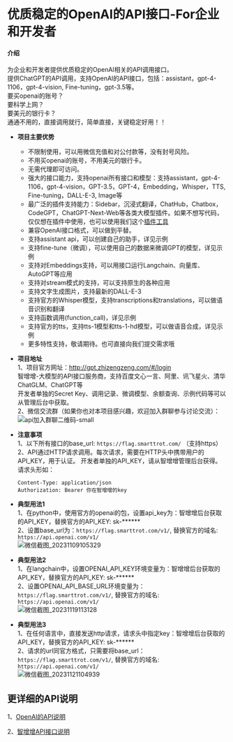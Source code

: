# 优质稳定的OpenAI的API接口-For企业和开发者

#### 介绍
为企业和开发者提供优质稳定的OpenAI相关的API调用接口。          
提供ChatGPT的API调用，支持OpenAI的API接口，包括：assistant，gpt-4-1106，gpt-4-vision, Fine-tuning，gpt-3.5等。               
要买openai的账号？   
要科学上网？  
要美元的银行卡？  
通通不用的，直接调用就行，简单直接，关键稳定好用！！          

- **项目主要优势**  
  * 不限制使用，可以用微信充值和对公付款等，没有封号风险。
  * 不用买openai的账号，不用美元的银行卡。 
  * 无需代理即可访问。  
  * 强大的接口能力，支持openai所有接口和模型：支持assistant，gpt-4-1106，gpt-4-vision，GPT-3.5，GPT-4，Embedding，Whisper，TTS, Fine-tuning，DALL-E-3, Image等    
  * 最广泛的插件支持能力：Sidebar，沉浸式翻译，ChatHub，Chatbox，CodeGPT，ChatGPT-Next-Web等各类大模型插件。如果不想写代码，仅仅想在插件中使用，也可以使用我们这个[插件工具](https://github.com/xing61/chatgpt-plugin-key)      
  * 兼容OpenAI接口格式，可以做到平替。
  * 支持assistant api，可以创建自己的助手，详见示例
  * 支持fine-tune（微调），可以使用自己的数据来微调GPT的模型，详见示例
  * 支持对Embeddings支持，可以用接口运行Langchain、向量库、AutoGPT等应用  
  * 支持对stream模式的支持，可以支持原生的各种应用   
  * 支持文字生成图片，支持最新的DALL-E-3   
  * 支持官方的Whisper模型，支持transcriptions和translations，可以做语音识别和翻译   
  * 支持函数调用(function_call)，详见示例
  * 支持官方的tts，支持tts-1模型和tts-1-hd模型，可以做语音合成，详见示例 
  * 更多特性支持，敬请期待。也可直接向我们提交需求哦  

- **项目地址**   
1、项目官方网址：http://gpt.zhizengzeng.com/#/login   
   智增增-大模型的API接口服务商，支持百度文心一言、阿里、讯飞星火、清华ChatGLM、ChatGPT等   
   开发者单独的Secret Key、调用记录、微调模型、余额查询、示例代码等可以从管理后台中获取。        
2、微信交流群（如果你也对本项目感兴趣，欢迎加入群聊参与讨论交流）：    
![api加入群聊二维码-small](https://github.com/xing61/xiaoyi-robot/assets/38256442/7ecffe76-c686-4a7e-b43e-dd1628deda5a)

 
- **注意事项**   
1、以下所有接口的base_url: `https://flag.smarttrot.com/` （支持https）<br>
2、API通过HTTP请求调用。每次请求，需要在HTTP头中携带用户的API_KEY，用于认证。 开发者单独的API_KEY，请从智增增管理后台获得。 
   请求头形如：  
   ```
   Content-Type: application/json
   Authorization: Bearer 你在智增增的key
   ```
- **典型用法1**    
1、在python中，使用官方的openai的包，设置api_key为：智增增后台获取的API_KEY，替换官方的API_KEY: sk-****** <br>
2、设置base_url为：`https://flag.smarttrot.com/v1/`,  替换官方的域名:  `https://api.openai.com/v1/` <br>
![微信截图_20231109105329](https://github.com/xing61/xiaoyi-robot/assets/38256442/bfb8cbb5-c600-49eb-92eb-96c014ec3e37)
- **典型用法2**    
1、在langchain中，设置OPENAI_API_KEY环境变量为：智增增后台获取的API_KEY，替换官方的API_KEY: sk-****** <br>
2、设置OPENAI_API_BASE_URL环境变量为：`https://flag.smarttrot.com/v1/`,  替换官方的域名:  `https://api.openai.com/v1/` <br>
![微信截图_20231119113128](https://github.com/xing61/xiaoyi-robot/assets/38256442/ce744bb8-a49d-4230-a07d-38235441b96a)
- **典型用法3**    
1、在任何语言中，直接发送http请求，请求头中指定key：智增增后台获取的API_KEY，替换官方的API_KEY: sk-****** <br>
2、请求的url同官方格式，只需要将base_url：`https://flag.smarttrot.com/v1/`,  替换官方的域名:  `https://api.openai.com/v1/` <br>
![微信截图_20231121104939](https://github.com/xing61/xiaoyi-robot/assets/38256442/b57cc6bc-8f76-44bb-965e-3cc99be9f3fa)


## 更详细的API说明 ## 
1、[OpenAI的API说明](https://github.com/xing61/xiaoyi-robot/blob/main/openai%E6%8E%A5%E5%8F%A3%E8%AF%B4%E6%98%8E.md)<br>

2、[智增增API接口说明](https://github.com/xing61/xiaoyi-robot/blob/main/%E6%99%BA%E5%A2%9E%E5%A2%9EAPI%E6%8E%A5%E5%8F%A3.md)<br>

